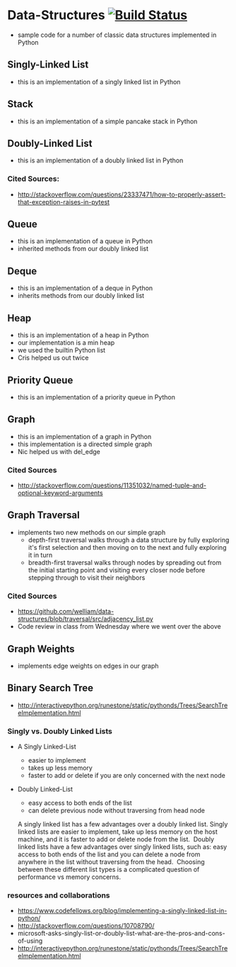 # Data-Structures  [![Build Status](https://travis-ci.org/vbenavente/data-structures.svg?branch=master)](https://travis-ci.org/vbenavente/data-structures)
- sample code for a number of classic data structures implemented in Python  

## Singly-Linked List  
- this is an implementation of a singly linked list in Python  

## Stack  
- this is an implementation of a simple pancake stack in Python  

## Doubly-Linked List  
- this is an implementation of a doubly linked list in Python  

### Cited Sources:  
  - http://stackoverflow.com/questions/23337471/how-to-properly-assert-that-exception-raises-in-pytest  

## Queue  
- this is an implementation of a queue in Python  
- inherited methods from our doubly linked list  

## Deque
 - this is an implementation of a deque in Python  
 - inherits methods from our doubly linked list  

## Heap
 - this is an implementation of a heap in Python  
 - our implementation is a min heap  
 - we used the builtin Python list  
 - Cris helped us out twice  

## Priority Queue  
 - this is an implementation of a priority queue in Python  

## Graph  
- this is an implementation of a graph in Python  
- this implementation is a directed simple graph  
- Nic helped us with del_edge  

### Cited Sources
  - http://stackoverflow.com/questions/11351032/named-tuple-and-optional-keyword-arguments  

## Graph Traversal  
- implements two new methods on our simple graph  
  - depth-first traversal walks through a data structure by fully exploring it's first selection and then moving on to the next and fully exploring it in turn  
  - breadth-first traversal walks through nodes by spreading out from the initial starting point and visiting every closer node before stepping through to visit their neighbors  

### Cited Sources  
  - https://github.com/welliam/data-structures/blob/traversal/src/adjacency_list.py  
  - Code review in class from Wednesday where we went over the above  

## Graph Weights
- implements edge weights on edges in our graph  

## Binary Search Tree  
- http://interactivepython.org/runestone/static/pythonds/Trees/SearchTreeImplementation.html

### Singly vs. Doubly Linked Lists  
- A Singly Linked-List  
  - easier to implement  
  - takes up less memory  
  - faster to add or delete if you are only concerned with the next node   
- Doubly Linked-List  
  - easy access to both ends of the list  
  - can delete previous node without traversing from head node  

  A singly linked list has a few advantages over a doubly linked list.  Singly linked lists are easier to implement, take up less memory on the host machine, and it is faster to add or delete node from the list.  Doubly linked lists have a few advantages over singly linked lists, such as: easy access to both ends of the list and you can delete a node from anywhere in the list without traversing from the head.  Choosing between these different list types is a complicated question of performance vs memory concerns.  


### resources and collaborations  
- https://www.codefellows.org/blog/implementing-a-singly-linked-list-in-python/  
- http://stackoverflow.com/questions/10708790/  
- microsoft-asks-singly-list-or-doubly-list-what-are-the-pros-and-cons-of-using  
- http://interactivepython.org/runestone/static/pythonds/Trees/SearchTreeImplementation.html
